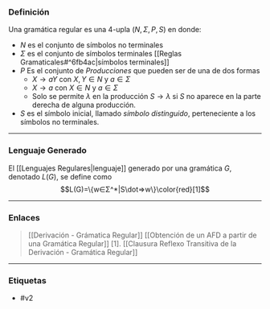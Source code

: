 ### Definición 
Una gramática regular es una 4-upla $(N,Σ,P,S)$ en donde:
- $N$ es el conjunto de símbolos no terminales
- $Σ$ es el conjunto de símbolos terminales [[Reglas Gramaticales#^6fb4ac|símbolos terminales]]
- $P$ Es el conjunto de *Producciones* que pueden ser de una de dos formas
	- $X\rightarrow aY$ con $X,Y∈N$ y $a∈\Sigma$
	- $X\rightarrow a$ con $X∈N$ y $a∈\Sigma$
	- Solo se permite $\lambda$ en la producción $S\rightarrow \lambda$ si $S$ no aparece en la parte derecha de alguna producción.
- $S$ es el símbolo inicial, llamado *símbolo distinguido*, perteneciente a los símbolos no terminales.
***
### Lenguaje Generado 
El [[Lenguajes Regulares|lenguaje]] generado por una gramática $G$, denotado $L(G)$, se define como$$L(G)=\{w∈Σ^*|S\dot⇒w\}\color{red}[1]$$
***
### Enlaces

>[[Derivación - Grámatica Regular]] 
>[[Obtención de un AFD a partir de una Gramática Regular]] 
>[1]. [[Clausura Reflexo Transitiva de la Derivación - Gramática Regular]] 

***
### Etiquetas
- #v2 
